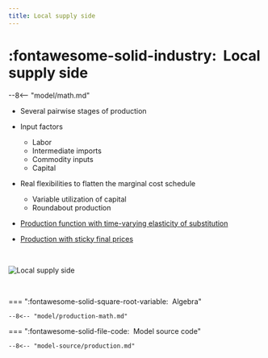 ```yaml
---
title: Local supply side
---
```


# :fontawesome-solid-industry:  Local supply side

--8<-- "model/math.md"


* Several pairwise stages of production
  
* Input factors

    * Labor
    * Intermediate imports
    * Commodity inputs
    * Capital

* Real flexibilities to flatten the marginal cost schedule

    * Variable utilization of capital
    * Roundabout production


* [Production function with time-varying elasticity of substitution](production-time-varying-elasticity.md)

* [Production with sticky final prices](production-sticky-prices.md)


<br/>

![Local supply side](local-supply-side.png)

<br/>


=== ":fontawesome-solid-square-root-variable:  Algebra"

    --8<-- "model/production-math.md"


=== ":fontawesome-solid-file-code:  Model source code"

    --8<-- "model-source/production.md"